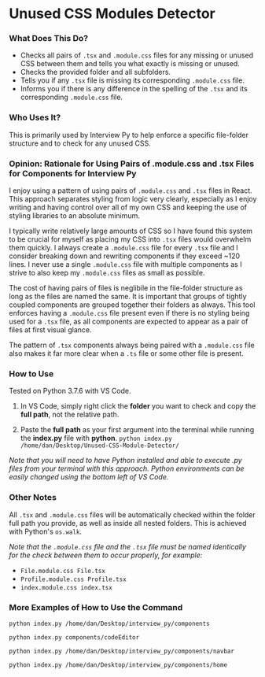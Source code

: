 # Unused CSS Modules Detector


### What Does This Do?

- Checks all pairs of `.tsx` and `.module.css` files for any missing or unused CSS between them and tells you what exactly is missing or unused.
- Checks the provided folder and all subfolders.
- Tells you if any `.tsx` file is missing its corresponding `.module.css` file.
- Informs you if there is any difference in the spelling of the `.tsx` and its corresponding `.module.css` file.

### Who Uses It?

This is primarily used by Interview Py to help enforce a specific file-folder structure and to check for any unused CSS.


### Opinion: Rationale for Using Pairs of .module.css and .tsx Files for Components for Interview Py

I enjoy using a pattern of using pairs of `.module.css` and `.tsx` files in React. This approach separates styling from logic very clearly, especially as I enjoy writing and having control over all of my own CSS and keeping the use of styling libraries to an absolute minimum. 

I typically write relatively large amounts of CSS so I have found this system to be crucial for myself as placing my CSS into `.tsx` files would overwhelm them quickly. I always create a `.module.css` file for every `.tsx` file and I consider breaking down and rewriting components if they exceed ~120 lines. I never use a single `.module.css` file with multiple components as I strive to also keep my `.module.css` files as small as possible.

The cost of having pairs of files is neglibile in the file-folder structure as long as the files are named the same. It is important that groups of tightly coupled components are grouped together their folders as always. This tool enforces having a `.module.css` file present even if there is no styling being used for a `.tsx` file, as all components are expected to appear as a pair of files at first visual glance.

The pattern of `.tsx` components always being paired with a `.module.css` file also makes it far more clear when a `.ts` file or some other file is present.


### How to Use

Tested on Python 3.7.6 with VS Code.

1. In VS Code, simply right click the **folder** you want to check and copy the **full path**, not the relative path.

2. Paste the **full path** as your first argument into the terminal while running the **index.py** file with **python**.
`python index.py /home/dan/Desktop/Unused-CSS-Module-Detector/`

*Note that you will need to have Python installed and able to execute .py files from your terminal with this approach. Python environments can be easily changed using the bottom left of VS Code.*

### Other Notes

All `.tsx` and `.module.css` files will be automatically checked within the folder full path you provide, as well as inside all nested folders. This is achieved with Python's `os.walk`.

*Note that the `.module.css` file and the `.tsx` file must be named identically for the check between them to occur properly, for example:*
- `File.module.css File.tsx`
- `Profile.module.css Profile.tsx`
- `index.module.css index.tsx`


### More Examples of How to Use the Command

`python index.py /home/dan/Desktop/interview_py/components`

`python index.py components/codeEditor`

`python index.py /home/dan/Desktop/interview_py/components/navbar`

`python index.py /home/dan/Desktop/interview_py/components/home`
